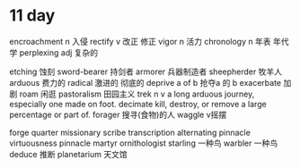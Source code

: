 # 11 day

encroachment n 入侵
rectify v 改正 修正
vigor n 活力
chronology n 年表 年代学
perplexing adj 复杂的

etching 蚀刻
sword-bearer 持剑者
armorer 兵器制造者
sheepherder 牧羊人
arduous 费力的
radical 激进的 彻底的
deprive a of b 抢夺a 的 b
exacerbate 加剧
roam 闲逛
pastoralism 田园主义
trek n v a long arduous journey, especially one made on foot.
decimate kill, destroy, or remove a large percentage or part of.
forager 搜寻(食物)的人
waggle v摇摆

forge 
quarter
missionary
scribe
transcription
alternating
pinnacle
virtuousness
pinnacle
martyr
ornithologist
starling 一种鸟
warbler 一种鸟
deduce 推断
planetarium 天文馆
